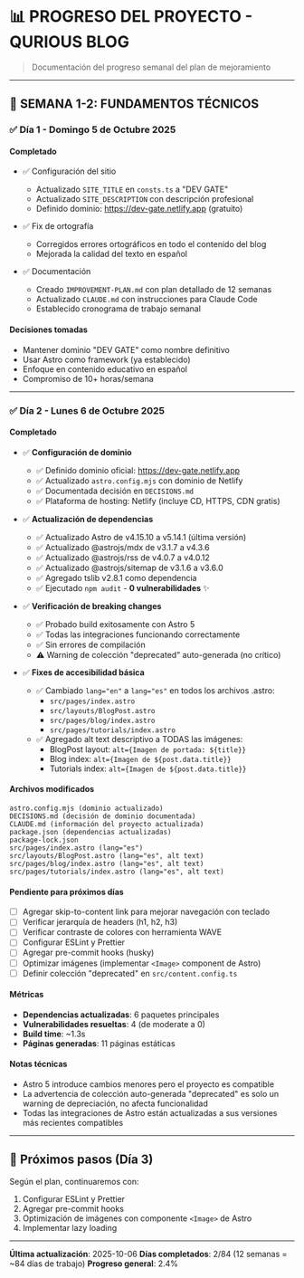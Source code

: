 # 📊 PROGRESO DEL PROYECTO - QURIOUS BLOG

> Documentación del progreso semanal del plan de mejoramiento

---

## 📅 SEMANA 1-2: FUNDAMENTOS TÉCNICOS

### ✅ Día 1 - Domingo 5 de Octubre 2025

#### Completado
- ✅ Configuración del sitio
  - Actualizado `SITE_TITLE` en `consts.ts` a "DEV GATE"
  - Actualizado `SITE_DESCRIPTION` con descripción profesional
  - Definido dominio: https://dev-gate.netlify.app (gratuito)

- ✅ Fix de ortografía
  - Corregidos errores ortográficos en todo el contenido del blog
  - Mejorada la calidad del texto en español

- ✅ Documentación
  - Creado `IMPROVEMENT-PLAN.md` con plan detallado de 12 semanas
  - Actualizado `CLAUDE.md` con instrucciones para Claude Code
  - Establecido cronograma de trabajo semanal

#### Decisiones tomadas
- Mantener dominio "DEV GATE" como nombre definitivo
- Usar Astro como framework (ya establecido)
- Enfoque en contenido educativo en español
- Compromiso de 10+ horas/semana

---

### ✅ Día 2 - Lunes 6 de Octubre 2025

#### Completado
- ✅ **Configuración de dominio**
  - ✅ Definido dominio oficial: https://dev-gate.netlify.app
  - ✅ Actualizado `astro.config.mjs` con dominio de Netlify
  - ✅ Documentada decisión en `DECISIONS.md`
  - ✅ Plataforma de hosting: Netlify (incluye CD, HTTPS, CDN gratis)

- ✅ **Actualización de dependencias**
  - ✅ Actualizado Astro de v4.15.10 a v5.14.1 (última versión)
  - ✅ Actualizado @astrojs/mdx de v3.1.7 a v4.3.6
  - ✅ Actualizado @astrojs/rss de v4.0.7 a v4.0.12
  - ✅ Actualizado @astrojs/sitemap de v3.1.6 a v3.6.0
  - ✅ Agregado tslib v2.8.1 como dependencia
  - ✅ Ejecutado `npm audit` - **0 vulnerabilidades** ✨

- ✅ **Verificación de breaking changes**
  - ✅ Probado build exitosamente con Astro 5
  - ✅ Todas las integraciones funcionando correctamente
  - ✅ Sin errores de compilación
  - ⚠️  Warning de colección "deprecated" auto-generada (no crítico)

- ✅ **Fixes de accesibilidad básica**
  - ✅ Cambiado `lang="en"` a `lang="es"` en todos los archivos .astro:
    - `src/pages/index.astro`
    - `src/layouts/BlogPost.astro`
    - `src/pages/blog/index.astro`
    - `src/pages/tutorials/index.astro`
  - ✅ Agregado alt text descriptivo a TODAS las imágenes:
    - BlogPost layout: `alt={Imagen de portada: ${title}}`
    - Blog index: `alt={Imagen de ${post.data.title}}`
    - Tutorials index: `alt={Imagen de ${post.data.title}}`

#### Archivos modificados
```
astro.config.mjs (dominio actualizado)
DECISIONS.md (decisión de dominio documentada)
CLAUDE.md (información del proyecto actualizada)
package.json (dependencias actualizadas)
package-lock.json
src/pages/index.astro (lang="es")
src/layouts/BlogPost.astro (lang="es", alt text)
src/pages/blog/index.astro (lang="es", alt text)
src/pages/tutorials/index.astro (lang="es", alt text)
```

#### Pendiente para próximos días
- [ ] Agregar skip-to-content link para mejorar navegación con teclado
- [ ] Verificar jerarquía de headers (h1, h2, h3)
- [ ] Verificar contraste de colores con herramienta WAVE
- [ ] Configurar ESLint y Prettier
- [ ] Agregar pre-commit hooks (husky)
- [ ] Optimizar imágenes (implementar `<Image>` component de Astro)
- [ ] Definir colección "deprecated" en `src/content.config.ts`

#### Métricas
- **Dependencias actualizadas**: 6 paquetes principales
- **Vulnerabilidades resueltas**: 4 (de moderate a 0)
- **Build time**: ~1.3s
- **Páginas generadas**: 11 páginas estáticas

#### Notas técnicas
- Astro 5 introduce cambios menores pero el proyecto es compatible
- La advertencia de colección auto-generada "deprecated" es solo un warning de depreciación, no afecta funcionalidad
- Todas las integraciones de Astro están actualizadas a sus versiones más recientes compatibles

---

## 📝 Próximos pasos (Día 3)

Según el plan, continuaremos con:
1. Configurar ESLint y Prettier
2. Agregar pre-commit hooks
3. Optimización de imágenes con componente `<Image>` de Astro
4. Implementar lazy loading

---

**Última actualización**: 2025-10-06
**Días completados**: 2/84 (12 semanas = ~84 días de trabajo)
**Progreso general**: 2.4%
